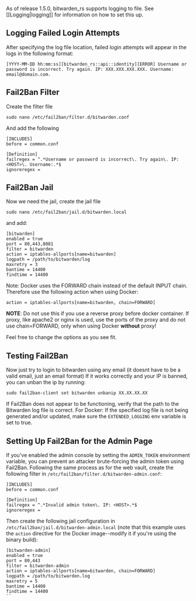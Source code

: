 As of release 1.5.0, bitwarden_rs supports logging to file. See [[Logging|logging]] for information on how to set this up.

## Logging Failed Login Attempts

After specifying the log file location, failed login attempts will appear in the logs in the following format:

```
[YYYY-MM-DD hh:mm:ss][bitwarden_rs::api::identity][ERROR] Username or password is incorrect. Try again. IP: XXX.XXX.XXX.XXX. Username: email@domain.com.
```

## Fail2Ban Filter

Create the filter file
```
sudo nano /etc/fail2ban/filter.d/bitwarden.conf
```
And add the following
```
[INCLUDES]
before = common.conf

[Definition]
failregex = ^.*Username or password is incorrect\. Try again\. IP: <HOST>\. Username:.*$
ignoreregex =
```

## Fail2Ban Jail

Now we need the jail, create the jail file
```
sudo nano /etc/fail2ban/jail.d/bitwarden.local
```
and add:
```
[bitwarden]
enabled = true
port = 80,443,8081
filter = bitwarden
action = iptables-allports[name=bitwarden]
logpath = /path/to/bitwarden/log
maxretry = 3
bantime = 14400
findtime = 14400
```
Note: Docker uses the FORWARD chain instead of the default INPUT chain. Therefore use the following action when using Docker:

```
action = iptables-allports[name=bitwarden, chain=FORWARD]
```
**NOTE**: 
Do not use this if you use a reverse proxy before docker container. If proxy, like apache2 or nginx is used, use the ports of the proxy and do not use chain=FORWARD, only when using Docker **without** proxy!

Feel free to change the options as you see fit.

## Testing Fail2Ban

Now just try to login to bitwarden using any email (it doesnt have to be a valid email, just an email format)
If it works correctly and your IP is banned, you can unban the ip by running:
```
sudo fail2ban-client set bitwarden unbanip XX.XX.XX.XX
```
If Fail2Ban does not appear to be functioning, verify that the path to the Bitwarden log file is correct. For Docker: If the specified log file is not being generated and/or updated, make sure the `EXTENDED_LOGGING` env variable is set to true.

## Setting Up Fail2Ban for the Admin Page

If you've enabled the admin console by setting the `ADMIN_TOKEN` environment variable, you can prevent an attacker brute-forcing the admin token using Fail2Ban. Following the same process as for the web vault, create the following filter in `/etc/fail2ban/filter.d/bitwarden-admin.conf`:

```
[INCLUDES]
before = common.conf

[Definition]
failregex = ^.*Invalid admin token\. IP: <HOST>.*$
ignoreregex =
```

Then create the following jail configuration in `/etc/fail2ban/jail.d/bitwarden-admin.local` (note that this example uses the `action` directive for the Docker image--modify it if you're using the binary build):

```
[bitwarden-admin]
enabled = true
port = 80,443
filter = bitwarden-admin
action = iptables-allports[name=bitwarden, chain=FORWARD]
logpath = /path/to/bitwarden.log
maxretry = 5
bantime = 14400
findtime = 14400
``